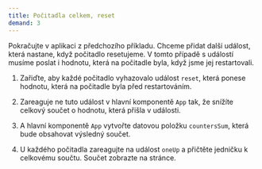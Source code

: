 ```yaml
---
title: Počitadla celkem, reset
demand: 3
---
```


Pokračujte v aplikaci z předchozího příkladu. Chceme přidat další událost, která nastane, když počitadlo resetujeme. V tomto případě s událostí musíme poslat i hodnotu, která na počitadle byla, když jsme jej restartovali.

1. Zařiďte, aby každé počitadlo vyhazovalo událost `reset`, která ponese hodnotu, která na počitadle byla před restartováním.
1. Zareaguje ne tuto událost v hlavní komponentě `App` tak, že snížíte celkový součet o hodnotu, která přišla v události.

1. A hlavní komponentě `App` vytvořte datovou položku `countersSum`, která bude obsahovat výsledný součet.
1. U každého počitadla zareagujte na událost `oneUp` a přičtěte jedničku k celkovému součtu. Součet zobrazte na stránce.
